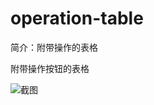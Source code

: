 # operation-table

简介：附带操作的表格

附带操作按钮的表格

![截图](https://img.alicdn.com/tfs/TB17r2OilfH8KJjy1XbXXbLdXXa-1908-1482.png)





